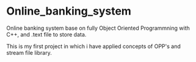 # Online_banking_system
Online banking system base on fully Object Oriented Programmning with C++, and .text file to store data.

This is my first project in which i have applied concepts of OPP's and stream file library.
